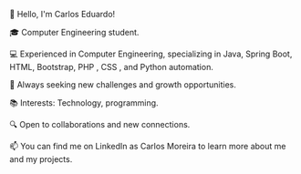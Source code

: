 👋 Hello, I'm Carlos Eduardo!

🎓 Computer Engineering student.

💻 Experienced in Computer Engineering, specializing in Java, Spring Boot, HTML, Bootstrap, PHP , CSS , and Python automation.

🌱 Always seeking new challenges and growth opportunities.

📚 Interests: Technology, programming.

🔍 Open to collaborations and new connections.

📫 You can find me on LinkedIn as Carlos Moreira to learn more about me and my projects.
